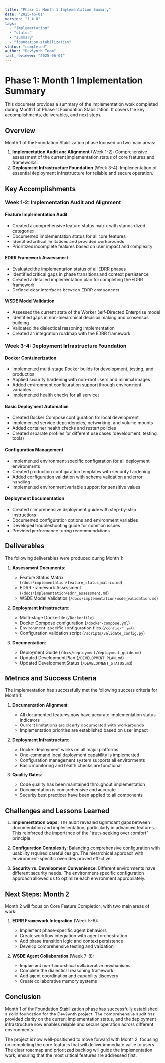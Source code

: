 ```yaml
---
title: "Phase 1: Month 1 Implementation Summary"
date: "2025-06-01"
version: "1.0.0"
tags:
  - "implementation"
  - "status"
  - "summary"
  - "foundation-stabilization"
status: "completed"
author: "DevSynth Team"
last_reviewed: "2025-06-01"
---
```


# Phase 1: Month 1 Implementation Summary

This document provides a summary of the implementation work completed during Month 1 of Phase 1: Foundation Stabilization. It covers the key accomplishments, deliverables, and next steps.

## Overview

Month 1 of the Foundation Stabilization phase focused on two main areas:

1. **Implementation Audit and Alignment** (Week 1-2): Comprehensive assessment of the current implementation status of core features and frameworks.
2. **Deployment Infrastructure Foundation** (Week 3-4): Implementation of essential deployment infrastructure for reliable and secure operation.

## Key Accomplishments

### Week 1-2: Implementation Audit and Alignment

#### Feature Implementation Audit
- Created a comprehensive feature status matrix with standardized categories
- Documented implementation status for all core features
- Identified critical limitations and provided workarounds
- Prioritized incomplete features based on user impact and complexity

#### EDRR Framework Assessment
- Evaluated the implementation status of all EDRR phases
- Identified critical gaps in phase transitions and context persistence
- Created a detailed implementation plan for completing the EDRR framework
- Defined clear interfaces between EDRR components

#### WSDE Model Validation
- Assessed the current state of the Worker Self-Directed Enterprise model
- Identified gaps in non-hierarchical decision making and consensus building
- Validated the dialectical reasoning implementation
- Created an integration roadmap with the EDRR framework

### Week 3-4: Deployment Infrastructure Foundation

#### Docker Containerization
- Implemented multi-stage Docker builds for development, testing, and production
- Applied security hardening with non-root users and minimal images
- Added environment configuration support through environment variables
- Implemented health checks for all services

#### Basic Deployment Automation
- Created Docker Compose configuration for local development
- Implemented service dependencies, networking, and volume mounts
- Added container health checks and restart policies
- Created separate profiles for different use cases (development, testing, tools)

#### Configuration Management
- Implemented environment-specific configuration for all deployment environments
- Created production configuration templates with security hardening
- Added configuration validation with schema validation and error handling
- Implemented environment variable support for sensitive values

#### Deployment Documentation
- Created comprehensive deployment guide with step-by-step instructions
- Documented configuration options and environment variables
- Developed troubleshooting guide for common issues
- Provided performance tuning recommendations

## Deliverables

The following deliverables were produced during Month 1:

1. **Assessment Documents**:
   - Feature Status Matrix (`/docs/implementation/feature_status_matrix.md`)
   - EDRR Framework Assessment (`/docs/implementation/edrr_assessment.md`)
   - WSDE Model Validation (`/docs/implementation/wsde_validation.md`)

2. **Deployment Infrastructure**:
   - Multi-stage Dockerfile (`/Dockerfile`)
   - Docker Compose configuration (`/docker-compose.yml`)
   - Environment-specific configuration files (`/config/*.yml`)
   - Configuration validation script (`/scripts/validate_config.py`)

3. **Documentation**:
   - Deployment Guide (`/docs/deployment/deployment_guide.md`)
   - Updated Development Plan (`/DEVELOPMENT_PLAN.md`)
   - Updated Development Status (`/DEVELOPMENT_STATUS.md`)

## Metrics and Success Criteria

The implementation has successfully met the following success criteria for Month 1:

1. **Documentation Alignment**:
   - All documented features now have accurate implementation status indicators
   - Current limitations are clearly documented with workarounds
   - Implementation priorities are established based on user impact

2. **Deployment Infrastructure**:
   - Docker deployment works on all major platforms
   - One-command local deployment capability is implemented
   - Configuration management system supports all environments
   - Basic monitoring and health checks are functional

3. **Quality Gates**:
   - Code quality has been maintained throughout implementation
   - Documentation is comprehensive and accurate
   - Security best practices have been applied to all components

## Challenges and Lessons Learned

1. **Implementation Gaps**: The audit revealed significant gaps between documentation and implementation, particularly in advanced features. This reinforced the importance of the "truth-seeking over comfort" principle.

2. **Configuration Complexity**: Balancing comprehensive configuration with usability required careful design. The hierarchical approach with environment-specific overrides proved effective.

3. **Security vs. Development Convenience**: Different environments have different security needs. The environment-specific configuration approach allowed us to optimize each environment appropriately.

## Next Steps: Month 2

Month 2 will focus on Core Feature Completion, with two main areas of work:

1. **EDRR Framework Integration** (Week 5-6):
   - Implement phase-specific agent behaviors
   - Create workflow integration with agent orchestration
   - Add phase transition logic and context persistence
   - Develop comprehensive testing and validation

2. **WSDE Agent Collaboration** (Week 7-8):
   - Implement non-hierarchical collaboration mechanisms
   - Complete the dialectical reasoning framework
   - Add agent coordination and capability discovery
   - Create collaborative memory systems

## Conclusion

Month 1 of the Foundation Stabilization phase has successfully established a solid foundation for the DevSynth project. The comprehensive audit has provided clarity on the current implementation status, and the deployment infrastructure now enables reliable and secure operation across different environments.

The project is now well-positioned to move forward with Month 2, focusing on completing the core features that will deliver immediate value to users. The clear roadmap and prioritized backlog will guide the implementation work, ensuring that the most critical features are addressed first.